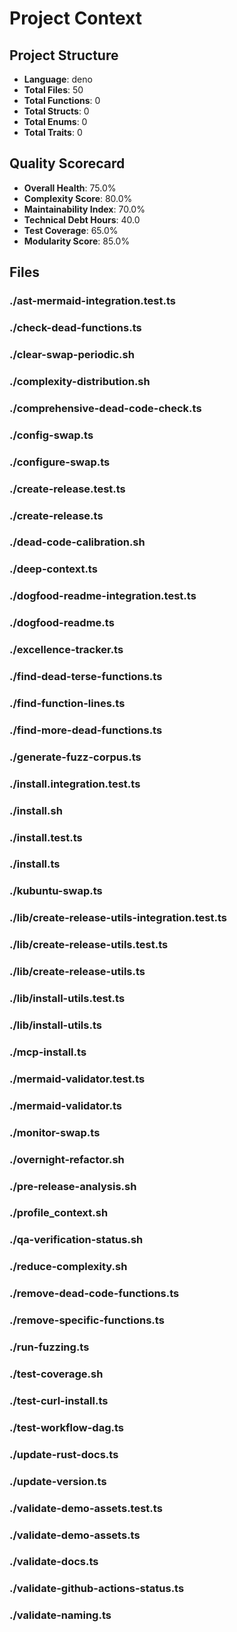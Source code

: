 # Project Context

## Project Structure

- **Language**: deno
- **Total Files**: 50
- **Total Functions**: 0
- **Total Structs**: 0
- **Total Enums**: 0
- **Total Traits**: 0

## Quality Scorecard

- **Overall Health**: 75.0%
- **Complexity Score**: 80.0%
- **Maintainability Index**: 70.0%
- **Technical Debt Hours**: 40.0
- **Test Coverage**: 65.0%
- **Modularity Score**: 85.0%

## Files

### ./ast-mermaid-integration.test.ts


### ./check-dead-functions.ts


### ./clear-swap-periodic.sh


### ./complexity-distribution.sh


### ./comprehensive-dead-code-check.ts


### ./config-swap.ts


### ./configure-swap.ts


### ./create-release.test.ts


### ./create-release.ts


### ./dead-code-calibration.sh


### ./deep-context.ts


### ./dogfood-readme-integration.test.ts


### ./dogfood-readme.ts


### ./excellence-tracker.ts


### ./find-dead-terse-functions.ts


### ./find-function-lines.ts


### ./find-more-dead-functions.ts


### ./generate-fuzz-corpus.ts


### ./install.integration.test.ts


### ./install.sh


### ./install.test.ts


### ./install.ts


### ./kubuntu-swap.ts


### ./lib/create-release-utils-integration.test.ts


### ./lib/create-release-utils.test.ts


### ./lib/create-release-utils.ts


### ./lib/install-utils.test.ts


### ./lib/install-utils.ts


### ./mcp-install.ts


### ./mermaid-validator.test.ts


### ./mermaid-validator.ts


### ./monitor-swap.ts


### ./overnight-refactor.sh


### ./pre-release-analysis.sh


### ./profile_context.sh


### ./qa-verification-status.sh


### ./reduce-complexity.sh


### ./remove-dead-code-functions.ts


### ./remove-specific-functions.ts


### ./run-fuzzing.ts


### ./test-coverage.sh


### ./test-curl-install.ts


### ./test-workflow-dag.ts


### ./update-rust-docs.ts


### ./update-version.ts


### ./validate-demo-assets.test.ts


### ./validate-demo-assets.ts


### ./validate-docs.ts


### ./validate-github-actions-status.ts


### ./validate-naming.ts


